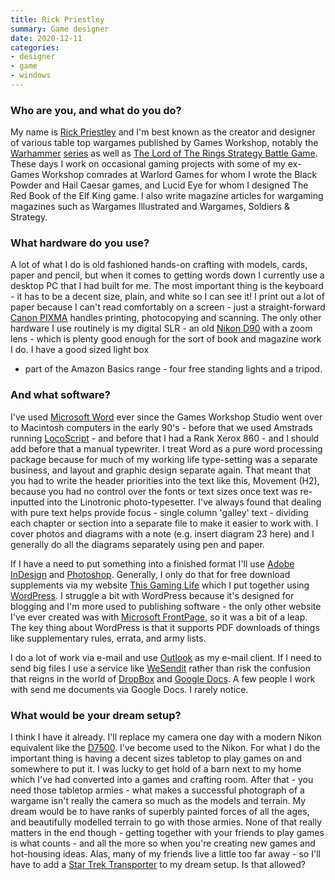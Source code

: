 ```yaml
---
title: Rick Priestley
summary: Game designer 
date: 2020-12-11
categories:
- designer
- game
- windows
---
```


### Who are you, and what do you do?

My name is [Rick Priestley](https://en.wikipedia.org/wiki/Rick_Priestley "Rick's Wikipedia page.") and I'm best known as the creator and designer of various table top wargames published by Games Workshop, notably the [Warhammer](https://en.wikipedia.org/wiki/Warhammer_(game) "The Wikipedia entry for Warhammer.") [series](https://en.wikipedia.org/wiki/Warhammer_40,000 "The Wikipedia entry for Warhammer 40K.") as well as [The Lord of The Rings Strategy Battle Game](https://en.wikipedia.org/wiki/Middle_Earth_Strategy_Battle_Game "The Wikipedia entry for The Lord of The Rings Strategy Battle Game."). These days I work on occasional gaming projects with some of my ex-Games Workshop comrades at Warlord Games for whom I wrote the Black Powder and Hail Caesar games, and Lucid Eye for whom I designed The Red Book of the Elf King game. I also write magazine articles for wargaming magazines such as Wargames Illustrated and Wargames, Soldiers & Strategy.

### What hardware do you use?

A lot of what I do is old fashioned hands-on crafting with models, cards, paper and pencil, but when it comes to getting words down I currently use a desktop PC that I had built for me. The most important thing is the keyboard - it has to be a decent size, plain, and white so I can see it! I print out a lot of paper because I can't read comfortably on a screen - just a straight-forward [Canon PIXMA][pixma-ts5151] handles printing, photocopying and scanning. The only other hardware I use routinely is my digital SLR - an old [Nikon D90][d90] with a zoom lens - which is plenty good enough for the sort of book and magazine work I do. I have a good sized light box
- part of the Amazon Basics range - four free standing lights and a tripod.

### And what software?

I've used [Microsoft Word][word] ever since the Games Workshop Studio went over to Macintosh computers in the early 90's - before that we used Amstrads running [LocoScript][] - and before that I had a Rank Xerox 860 - and I should add before that a manual typewriter. I treat Word as a pure word processing package because for much of my working life type-setting was a separate business, and layout and graphic design separate again. That meant that you had to write the header priorities into the text like this, Movement (H2), because you had no control over the fonts or text sizes once text was re-inputted into the Linotronic photo-typesetter. I've always found that dealing with pure text helps provide focus - single column 'galley' text - dividing each chapter or section into a separate file to make it easier to work with. I cover photos and diagrams with a note (e.g. insert diagram 23 here) and I generally do all the diagrams separately using pen and paper.
 
If I have a need to put something into a finished format I'll use [Adobe InDesign][indesign] and [Photoshop][]. Generally, I only do that for free download supplements via my website [This Gaming Life](https://thisgaminglife.uk/ "Rick's Warlords of Erehwon website.") which I put together using [WordPress][]. I struggle a bit with WordPress because it's designed for blogging and I'm more used to publishing software - the only other website I've ever created was with [Microsoft FrontPage][frontpage], so it was a bit of a leap. The key thing about WordPress is that it supports PDF downloads of things like supplementary rules, errata, and army lists.
 
I do a lot of work via e-mail and use [Outlook][] as my e-mail client. If I need to send big files I use a service like [WeSendit][] rather than risk the confusion that reigns in the world of [DropBox][] and [Google Docs][google-docs]. A few people I work with send me documents via Google Docs. I rarely notice.

### What would be your dream setup?

I think I have it already. I'll replace my camera one day with a modern Nikon equivalent like the [D7500][]. I've become used to the Nikon. For what I do the important thing is having a decent sizes tabletop to play games on and somewhere to put it. I was lucky to get hold of a barn next to my home which I've had converted into a games and crafting room. After that - you need those tabletop armies - what makes a successful photograph of a wargame isn't really the camera so much as the models and terrain. My dream would be to have ranks of superbly painted forces of all the ages, and beautifully modelled terrain to go with those armies. None of that really matters in the end though - getting together with your friends to play games is what counts - and all the more so when you're creating new games and hot-housing ideas. Alas, many of my friends live a little too far away - so I'll have to add a [Star Trek Transporter](https://en.wikipedia.org/wiki/Transporter_(Star_Trek) "The Wikipedia entry for the Star Trek Transporter.") to my dream setup. Is that allowed?

[d7500]: https://en.wikipedia.org/wiki/Nikon_D7500 "A 20.9 megapixel DSLR."
[d90]: https://www.nikonusa.com/en/Nikon-Products/Product-Archive/Digital-SLR-Cameras/D90.html "A 12.3 megapixel digital SLR camera."
[dropbox]: https://www.dropbox.com/ "Online syncing and storage."
[frontpage]: https://en.wikipedia.org/wiki/Microsoft_FrontPage "A WYSIWYG HTML editor."
[google-docs]: https://en.wikipedia.org/wiki/Google_Docs "A web-based office suite."
[indesign]: https://www.adobe.com/products/indesign.html "A desktop/web publishing application."
[locoscript]: https://en.wikipedia.org/wiki/LocoScript "A word processor."
[outlook]: https://www.microsoft.com/en-us/microsoft-365/outlook/outlook-for-business "An email, calendar and contact software suite."
[photoshop]: https://www.adobe.com/products/photoshop.html "A bitmap image editor."
[pixma-ts5151]: http://web.archive.org/web/20220120174251/https://www.canon.co.uk/support/consumer_products/products/fax__multifunctionals/inkjet/pixma_ts_series/pixma-ts5151.html?type=setup "An all-in-one scanner/printer."
[wesendit]: http://web.archive.org/web/20230517205217/https://www.wesendit.com/ "A service for sending files."
[word]: https://www.microsoft.com/en-us/microsoft-365/word "A document editor."
[wordpress]: https://wordpress.com/ "Weblog publishing software."
